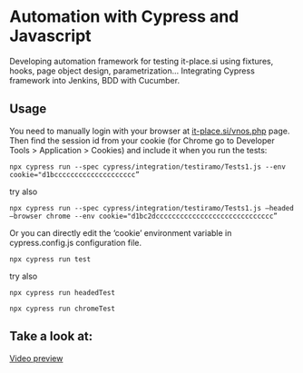 # Automation with Cypress and Javascript

Developing automation framework for testing it-place.si using fixtures, hooks, page object design, parametrization... Integrating Cypress framework into Jenkins, BDD with Cucumber.

## Usage

You need to manually login with your browser at [it-place.si/vnos.php](it-place.si/vnos.php) page. Then find the session id from your cookie (for Chrome go to Developer Tools > Application > Cookies) and include it when you run the tests:

```
npx cypress run --spec cypress/integration/testiramo/Tests1.js --env cookie="d1bcccccccccccccccccccc”
```

try also

```
npx cypress run --spec cypress/integration/testiramo/Tests1.js —headed —browser chrome --env cookie="d1bc2dccccccccccccccccccccccccccccc”
```

Or you can directly edit the ‘cookie’ environment variable in cypress.config.js configuration file.


```
npx cypress run test
```

try also

```
npx cypress run headedTest
```

```
npx cypress run chromeTest
```

## Take a look at:

[Video preview](https://github.com/bogeta11040/cypress-itplacesi/tree/master/cypress/videos)
